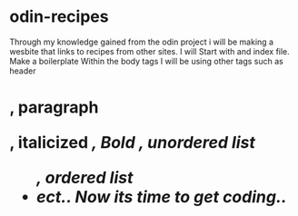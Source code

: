 # odin-recipes
Through my knowledge gained from the odin project i will be making a wesbite that links to recipes from other sites.
I will Start with and index file.
Make a boilerplate
Within the body tags I will be using other tags such as
header<h1>, paragraph<p>, italicized <em>, Bold <strong>, unordered list<ul>, ordered list<li> ect..
Now its time to get coding..